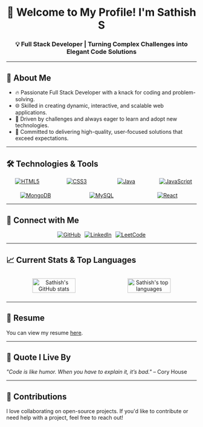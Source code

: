 <h1 align="center">🚀 Welcome to My Profile! I'm Sathish S</h1>
<h3 align="center">💡 Full Stack Developer | Turning Complex Challenges into Elegant Code Solutions</h3>

---

## 🌟 About Me
- 🔥 Passionate Full Stack Developer with a knack for coding and problem-solving.
- 🌐 Skilled in creating dynamic, interactive, and scalable web applications.
- 🎯 Driven by challenges and always eager to learn and adopt new technologies.
- 💪 Committed to delivering high-quality, user-focused solutions that exceed expectations.

---

## 🛠️ Technologies & Tools
<div align="center" style="display: flex; justify-content: left; flex-wrap: wrap; gap: 20px;">
  <a href="https://www.w3.org/html/" target="_blank" rel="noreferrer" style="flex: 1 1 20%;">
    <img src="https://img.shields.io/badge/HTML5-%23E34F26.svg?&style=for-the-badge&logo=html5&logoColor=white" alt="HTML5">
  </a>
  <a href="https://www.w3schools.com/css/" target="_blank" rel="noreferrer" style="flex: 1 1 20%;">
    <img src="https://img.shields.io/badge/CSS3-%231572B6.svg?&style=for-the-badge&logo=css3&logoColor=white" alt="CSS3">
  </a>
  <a href="https://www.java.com" target="_blank" rel="noreferrer" style="flex: 1 1 20%;">
    <img src="https://img.shields.io/badge/Java-%23007396.svg?&style=for-the-badge&logo=java&logoColor=white" alt="Java">
  </a>
  <a href="https://developer.mozilla.org/en-US/docs/Web/JavaScript" target="_blank" rel="noreferrer" style="flex: 1 1 20%;">
    <img src="https://img.shields.io/badge/JavaScript-%23F7DF1E.svg?&style=for-the-badge&logo=javascript&logoColor=black" alt="JavaScript">
  </a>
  <a href="https://www.mongodb.com/" target="_blank" rel="noreferrer" style="flex: 1 1 20%;">
    <img src="https://img.shields.io/badge/MongoDB-%2347A248.svg?&style=for-the-badge&logo=mongodb&logoColor=white" alt="MongoDB">
  </a>
  <a href="https://www.mysql.com/" target="_blank" rel="noreferrer" style="flex: 1 1 20%;">
    <img src="https://img.shields.io/badge/MySQL-%2300f.svg?&style=for-the-badge&logo=mysql&logoColor=white" alt="MySQL">
  </a>
  <a href="https://reactjs.org/" target="_blank" rel="noreferrer" style="flex: 1 1 20%;">
    <img src="https://img.shields.io/badge/React-%2361DAFB.svg?&style=for-the-badge&logo=react&logoColor=black" alt="React">
  </a>
</div>

---

## 🤝 Connect with Me
<div align="center" style="display: flex; justify-content: center; flex-wrap: wrap; gap: 10px;">
  <a href="https://github.com/SathishS2202" target="_blank">
    <img src="https://img.shields.io/badge/GitHub-%2312100E.svg?&style=for-the-badge&logo=github&logoColor=white" alt="GitHub">
  </a>
  <a href="https://www.linkedin.com/in/sathish-s-666b11255/" target="_blank">
    <img src="https://img.shields.io/badge/LinkedIn-%230077B5.svg?&style=for-the-badge&logo=linkedin&logoColor=white" alt="LinkedIn">
  </a>
  <a href="https://leetcode.com/" target="_blank">
    <img src="https://img.shields.io/badge/LeetCode-%23FFA116.svg?&style=for-the-badge&logo=leetcode&logoColor=black" alt="LeetCode">
  </a>
</div>

---

## 📈 Current Stats & Top Languages
<div align="center" style="display: flex; justify-content: space-around; align-items: center; flex-wrap: wrap;">
  <div style="flex: 1 1 45%; margin: 10px;">
    <img src="https://github-readme-stats.vercel.app/api?username=SathishS2202&show_icons=true&theme=highcontrast" alt="Sathish's GitHub stats" style="width: 70%;">
  </div>
  <div style="flex: 1 1 45%; margin: 10px;">
    <img src="https://github-readme-stats.vercel.app/api/top-langs/?username=SathishS2202&layout=compact&theme=highcontrast" alt="Sathish's top languages" style="width: 70%;">
  </div>
</div>

---

## 📄 Resume
You can view my resume [here](https://drive.google.com/file/d/1IpKm-fJPXiARuwcLlryltCHLJqNj5_uv/view?usp=sharing). 

---

## 💬 Quote I Live By
_"Code is like humor. When you have to explain it, it’s bad."_ – Cory House

---

## 🌟 Contributions
I love collaborating on open-source projects. If you'd like to contribute or need help with a project, feel free to reach out!
